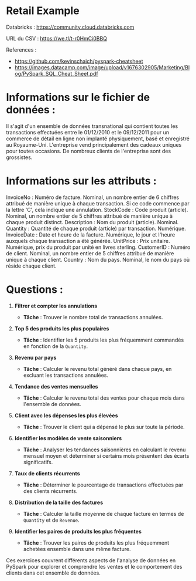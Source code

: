 Retail Example
==============

Databricks : https://community.cloud.databricks.com

URL du CSV : https://we.tl/t-r0HmCi0BBQ

References : 
- https://github.com/kevinschaich/pyspark-cheatsheet
- https://images.datacamp.com/image/upload/v1676302905/Marketing/Blog/PySpark_SQL_Cheat_Sheet.pdf


Informations sur le fichier de données :
=======================================

Il s'agit d'un ensemble de données transnational qui contient toutes les transactions effectuées entre le 01/12/2010 et le 09/12/2011 pour un commerce de détail en ligne non implanté physiquement, basé et enregistré au Royaume-Uni. L'entreprise vend principalement des cadeaux uniques pour toutes occasions. De nombreux clients de l'entreprise sont des grossistes.

Informations sur les attributs :
===============================

InvoiceNo : Numéro de facture. Nominal, un nombre entier de 6 chiffres attribué de manière unique à chaque transaction. Si ce code commence par la lettre 'C', cela indique une annulation.
StockCode : Code produit (article). Nominal, un nombre entier de 5 chiffres attribué de manière unique à chaque produit distinct.
Description : Nom du produit (article). Nominal.
Quantity : Quantité de chaque produit (article) par transaction. Numérique.
InvoiceDate : Date et heure de la facture. Numérique, le jour et l'heure auxquels chaque transaction a été générée.
UnitPrice : Prix unitaire. Numérique, prix du produit par unité en livres sterling.
CustomerID : Numéro de client. Nominal, un nombre entier de 5 chiffres attribué de manière unique à chaque client.
Country : Nom du pays. Nominal, le nom du pays où réside chaque client.

Questions :
===============================

1. **Filtrer et compter les annulations**
   - **Tâche** : Trouver le nombre total de transactions annulées.

2. **Top 5 des produits les plus populaires**
   - **Tâche** : Identifier les 5 produits les plus fréquemment commandés en fonction de la `Quantity`.

3. **Revenu par pays**
   - **Tâche** : Calculer le revenu total généré dans chaque pays, en excluant les transactions annulées.

4. **Tendance des ventes mensuelles**
   - **Tâche** : Calculer le revenu total des ventes pour chaque mois dans l'ensemble de données.

5. **Client avec les dépenses les plus élevées**
   - **Tâche** : Trouver le client qui a dépensé le plus sur toute la période.

6. **Identifier les modèles de vente saisonniers**
   - **Tâche** : Analyser les tendances saisonnières en calculant le revenu mensuel moyen et déterminer si certains mois présentent des écarts significatifs.

7. **Taux de clients récurrents**
   - **Tâche** : Déterminer le pourcentage de transactions effectuées par des clients récurrents.

8. **Distribution de la taille des factures**
   - **Tâche** : Calculer la taille moyenne de chaque facture en termes de `Quantity` et de `Revenue`.

9. **Identifier les paires de produits les plus fréquentes**
   - **Tâche** : Trouver les paires de produits les plus fréquemment achetées ensemble dans une même facture.

Ces exercices couvrent différents aspects de l'analyse de données en PySpark pour explorer et comprendre les ventes et le comportement des clients dans cet ensemble de données.
